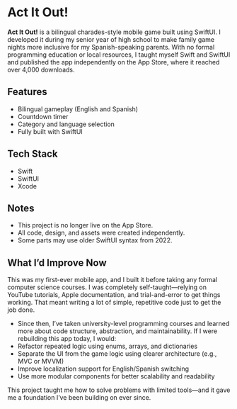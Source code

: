 # Act It Out!

**Act It Out!** is a bilingual charades-style mobile game built using SwiftUI. 
I developed it during my senior year of high school to make family game nights more inclusive for my Spanish-speaking parents.
With no formal programming education or local resources, I taught myself Swift and SwiftUI and published the app independently on the App Store, where it reached over 4,000 downloads.

## Features

- Bilingual gameplay (English and Spanish)
- Countdown timer
- Category and language selection
- Fully built with SwiftUI

## Tech Stack

- Swift
- SwiftUI
- Xcode

## Notes

- This project is no longer live on the App Store.
- All code, design, and assets were created independently.
- Some parts may use older SwiftUI syntax from 2022.

## What I’d Improve Now
This was my first-ever mobile app, and I built it before taking any formal computer science courses. I was completely self-taught—relying on YouTube tutorials, Apple documentation, and trial-and-error to get things working. That meant writing a lot of simple, repetitive code just to get the job done.

- Since then, I’ve taken university-level programming courses and learned more about code structure, abstraction, and maintainability. If I were rebuilding this app today, I would:
- Refactor repeated logic using enums, arrays, and dictionaries
- Separate the UI from the game logic using clearer architecture (e.g., MVC or MVVM)
- Improve localization support for English/Spanish switching
- Use more modular components for better scalability and readability
  
This project taught me how to solve problems with limited tools—and it gave me a foundation I’ve been building on ever since.

